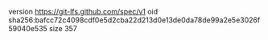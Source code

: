 version https://git-lfs.github.com/spec/v1
oid sha256:bafcc72c4098cdf0e5d2cba22d213d0e13de0da78de99a2e5e3026f59040e535
size 357
